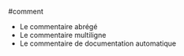#comment 

- Le commentaire abrégé
- Le commentaire multiligne
- Le commentaire de documentation automatique